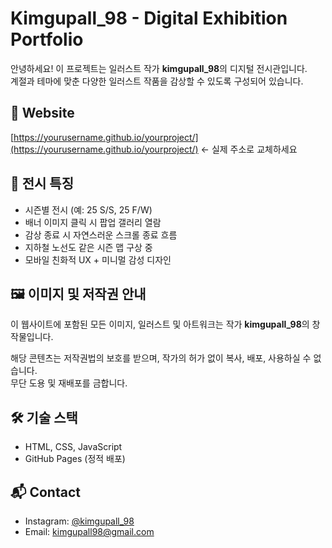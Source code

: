 # Kimgupall_98 - Digital Exhibition Portfolio

안녕하세요! 이 프로젝트는 일러스트 작가 **kimgupall_98**의 디지털 전시관입니다.  
계절과 테마에 맞춘 다양한 일러스트 작품을 감상할 수 있도록 구성되어 있습니다.

## 🔗 Website
[https://yourusername.github.io/yourproject/](https://yourusername.github.io/yourproject/) ← 실제 주소로 교체하세요

## 🎨 전시 특징
- 시즌별 전시 (예: 25 S/S, 25 F/W)
- 배너 이미지 클릭 시 팝업 갤러리 열람
- 감상 종료 시 자연스러운 스크롤 종료 흐름
- 지하철 노선도 같은 시즌 맵 구상 중
- 모바일 친화적 UX + 미니멀 감성 디자인

## 🖼 이미지 및 저작권 안내

이 웹사이트에 포함된 모든 이미지, 일러스트 및 아트워크는 작가 **kimgupall_98**의 창작물입니다.

해당 콘텐츠는 저작권법의 보호를 받으며, 작가의 허가 없이 복사, 배포, 사용하실 수 없습니다.  
무단 도용 및 재배포를 금합니다.

## 🛠 기술 스택
- HTML, CSS, JavaScript
- GitHub Pages (정적 배포)

## 📬 Contact
- Instagram: [@kimgupall_98](https://www.instagram.com/kimgupall_98)
- Email: kimgupall98@gmail.com
